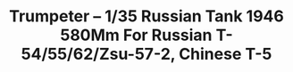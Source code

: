 ---
layout: product
title: "Trumpeter – 1/35 Russian Tank 1946 580Mm For Russian T-54/55/62/Zsu-57-2, Chinese T-5"
price: "1900" 
desc: "N/A"
img_path: "/assets/img/TRU02035.webp"
brand: "N/A"
available: false
special_offer: false
new: false
soon: false
cat: "010000"
subcat: "013400"
subsubcat: "0N/A"
sifra: "TRU02035"
popular: false
---